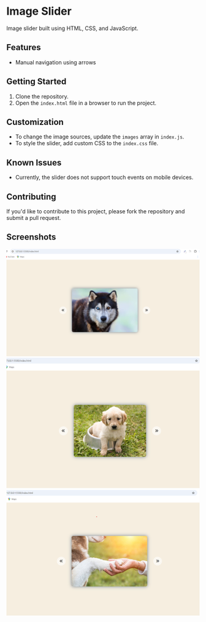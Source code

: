 Image Slider
=====================

Image slider built using HTML, CSS, and JavaScript.

Features
--------

* Manual navigation using arrows


Getting Started
---------------

1. Clone the repository.
2. Open the `index.html` file in a browser to run the project.

Customization
-------------

* To change the image sources, update the `images` array in `index.js`.
* To style the slider, add custom CSS to the `index.css` file.

Known Issues
------------

* Currently, the slider does not support touch events on mobile devices.

Contributing
------------

If you'd like to contribute to this project, please fork the repository and submit a pull request.


Screenshots
-----------

![Image Slider Screenshot 1](assets/Screenshot1.png)
![Image Slider Screenshot 2](assets/Screenshot2.png)
![Image Slider Screenshot 2](assets/Screenshot3.png)
